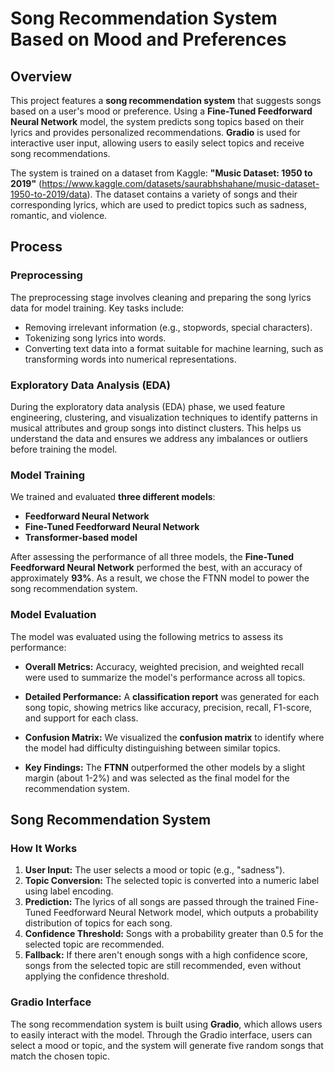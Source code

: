 # Song Recommendation System Based on Mood and Preferences

## Overview

This project features a **song recommendation system** that suggests songs based on a user's mood or preference. Using a **Fine-Tuned Feedforward Neural Network** model, the system predicts song topics based on their lyrics and provides personalized recommendations. **Gradio** is used for interactive user input, allowing users to easily select topics and receive song recommendations.

The system is trained on a dataset from Kaggle: **"Music Dataset: 1950 to 2019"** (https://www.kaggle.com/datasets/saurabhshahane/music-dataset-1950-to-2019/data). The dataset contains a variety of songs and their corresponding lyrics, which are used to predict topics such as sadness, romantic, and violence.

## Process

### Preprocessing

The preprocessing stage involves cleaning and preparing the song lyrics data for model training. Key tasks include:
- Removing irrelevant information (e.g., stopwords, special characters).
- Tokenizing song lyrics into words.
- Converting text data into a format suitable for machine learning, such as transforming words into numerical representations.

### Exploratory Data Analysis (EDA)

During the exploratory data analysis (EDA) phase, we used feature engineering, clustering, and visualization techniques to identify patterns in musical attributes and group songs into distinct clusters. This helps us understand the data and ensures we address any imbalances or outliers before training the model.

### Model Training

We trained and evaluated **three different models**:
- **Feedforward Neural Network**
- **Fine-Tuned Feedforward Neural Network**
- **Transformer-based model**

After assessing the performance of all three models, the **Fine-Tuned Feedforward Neural Network** performed the best, with an accuracy of approximately **93%**. As a result, we chose the FTNN model to power the song recommendation system.

### Model Evaluation

The model was evaluated using the following metrics to assess its performance:

- **Overall Metrics:** Accuracy, weighted precision, and weighted recall were used to summarize the model's performance across all topics.
  
- **Detailed Performance:** A **classification report** was generated for each song topic, showing metrics like accuracy, precision, recall, F1-score, and support for each class.
  
- **Confusion Matrix:** We visualized the **confusion matrix** to identify where the model had difficulty distinguishing between similar topics.

- **Key Findings:** The **FTNN** outperformed the other models by a slight margin (about 1-2%) and was selected as the final model for the recommendation system.

## Song Recommendation System

### How It Works

1. **User Input:** The user selects a mood or topic (e.g., "sadness").
2. **Topic Conversion:** The selected topic is converted into a numeric label using label encoding.
3. **Prediction:** The lyrics of all songs are passed through the trained Fine-Tuned Feedforward Neural Network model, which outputs a probability distribution of topics for each song.
4. **Confidence Threshold:** Songs with a probability greater than 0.5 for the selected topic are recommended.
5. **Fallback:** If there aren't enough songs with a high confidence score, songs from the selected topic are still recommended, even without applying the confidence threshold.

### Gradio Interface

The song recommendation system is built using **Gradio**, which allows users to easily interact with the model. Through the Gradio interface, users can select a mood or topic, and the system will generate five random songs that match the chosen topic.
